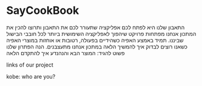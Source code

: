 # SayCookBook
התאבון שלנו היא לפתח לכם אפליקציה שתעורר לכם את התאבון ותרוצו להכין את המתכון
אנחנו מפתחות פרויקט שיהפוך לאפליקציה השימושית ביותר לכל חובבי הבישול שביננו. 
  תמיד באמצע האפיה כשהידיים בפעולה, רטובות או אוחזות במוצרי האפיה כשאנו רוצים לבדוק
איך להמשיך הלאה במתכון אנחנו מתעצבנים.
הנה הפתרון שלנו
פשוט להגיד: המוצר הבא
והנהנדע איך להתקדם הלאה


links of our project

kobe: who are you?
